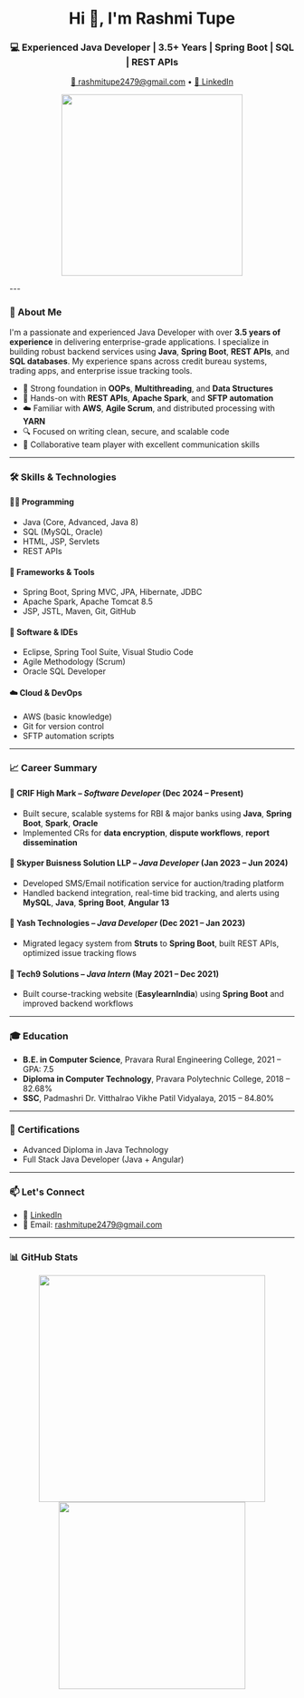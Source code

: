 <h1 align="center">Hi 👋, I'm Rashmi Tupe</h1>
<h3 align="center">💻 Experienced Java Developer | 3.5+ Years | Spring Boot | SQL | REST APIs</h3>

<p align="center">
  <a href="mailto:rashmitupe2479@gmail.com">📧 rashmitupe2479@gmail.com</a> • 
  <a href="https://www.linkedin.com/in/rashruby789" target="_blank">🔗 LinkedIn</a> 
</p>
<p align="center">
  <img src="https://media.giphy.com/media/26tn33aiTi1jkl6H6/giphy.gif" width="320" />
</p>
---

### 🧾 About Me

I'm a passionate and experienced Java Developer with over **3.5 years of experience** in delivering enterprise-grade applications. I specialize in building robust backend services using **Java**, **Spring Boot**, **REST APIs**, and **SQL databases**. My experience spans across credit bureau systems, trading apps, and enterprise issue tracking tools.

- 🔧 Strong foundation in **OOPs**, **Multithreading**, and **Data Structures**
- 🔌 Hands-on with **REST APIs**, **Apache Spark**, and **SFTP automation**
- ☁️ Familiar with **AWS**, **Agile Scrum**, and distributed processing with **YARN**
- 🔍 Focused on writing clean, secure, and scalable code
- 🤝 Collaborative team player with excellent communication skills

---

### 🛠️ Skills & Technologies

#### 🧑‍💻 Programming
- Java (Core, Advanced, Java 8)
- SQL (MySQL, Oracle)
- HTML, JSP, Servlets
- REST APIs

#### 🧰 Frameworks & Tools
- Spring Boot, Spring MVC, JPA, Hibernate, JDBC
- Apache Spark, Apache Tomcat 8.5
- JSP, JSTL, Maven, Git, GitHub

#### 🧪 Software & IDEs
- Eclipse, Spring Tool Suite, Visual Studio Code
- Agile Methodology (Scrum)
- Oracle SQL Developer

#### ☁️ Cloud & DevOps
- AWS (basic knowledge)
- Git for version control
- SFTP automation scripts

---

### 📈 Career Summary

#### 🏢 **CRIF High Mark** – *Software Developer* (Dec 2024 – Present)
- Built secure, scalable systems for RBI & major banks using **Java**, **Spring Boot**, **Spark**, **Oracle**
- Implemented CRs for **data encryption**, **dispute workflows**, **report dissemination**

#### 🏢 **Skyper Buisness Solution LLP** – *Java Developer* (Jan 2023 – Jun 2024)
- Developed SMS/Email notification service for auction/trading platform
- Handled backend integration, real-time bid tracking, and alerts using **MySQL**, **Java**, **Spring Boot**, **Angular 13**

#### 🏢 **Yash Technologies** – *Java Developer* (Dec 2021 – Jan 2023)
- Migrated legacy system from **Struts** to **Spring Boot**, built REST APIs, optimized issue tracking flows

#### 🏢 **Tech9 Solutions** – *Java Intern* (May 2021 – Dec 2021)
- Built course-tracking website (**EasylearnIndia**) using **Spring Boot** and improved backend workflows

---

### 🎓 Education

- **B.E. in Computer Science**, Pravara Rural Engineering College, 2021 – GPA: 7.5  
- **Diploma in Computer Technology**, Pravara Polytechnic College, 2018 – 82.68%  
- **SSC**, Padmashri Dr. Vitthalrao Vikhe Patil Vidyalaya, 2015 – 84.80%

---

### 📜 Certifications

- Advanced Diploma in Java Technology  
- Full Stack Java Developer (Java + Angular)

---

### 📫 Let's Connect

- 💼 [LinkedIn](https://www.linkedin.com/in/rashruby789)  
- 📧 Email: rashmitupe2479@gmail.com  

---

### 📊 GitHub Stats

<p align="center">
  <img src="https://github-readme-stats.vercel.app/api?username=your-github-username&show_icons=true&theme=radical" width="400"/>
  <img src="https://github-readme-stats.vercel.app/api/top-langs/?username=your-github-username&layout=compact&theme=radical" width="330"/>
</p>
